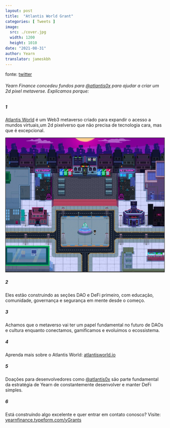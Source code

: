 ```yaml
---
layout: post
title:  "Atlantis World Grant"
categories: [ Tweets ]
image:
  src: ./cover.jpg
  width: 1200
  height: 1010
date: "2021-08-31"
author: Yearn
translator: jameskbh
---
```


fonte: [twitter](https://twitter.com/iearnfinance/status/1432387438014435332)

###### Yearn Finance concedeu fundos para [@atlantis0x](https://twitter.com/atlantis0x) para ajudar a criar um 2d pixel metaverse. Explicamos porque:

##### 1

[Atlantis World](https://twitter.com/atlantis0x) é um Web3 metaverso criado para expandir o acesso a mundos virtuais,um 2d pixelverso que não precisa de tecnologia cara, mas que é excepcional.

![](image2.jpg?w=1200&h=1010)

##### 2

Eles estão construindo as seções DAO e DeFi primeiro, com educação, comunidade, governança e segurança em mente desde o começo.

##### 3

Achamos que o metaverso vai ter um papel fundamental no futuro de DAOs e cultura enquanto conectamos, gamificamos e evoluimos o ecossistema.

##### 4

Aprenda mais sobre o Atlantis World: [atlantisworld.io](https://atlantisworld.io)

##### 5

Doações para desenvolvedores como [@atlantis0x](https://twitter.com/atlantis0x) são parte fundamental da estratégia de Yearn de constantemente desenvolver e manter DeFi simples.

##### 6

Está construíndo algo excelente e quer entrar em contato conosco? Visite: [yearnfinance.typeform.com/yGrants](https://yearnfinance.typeform.com/yGrants)
